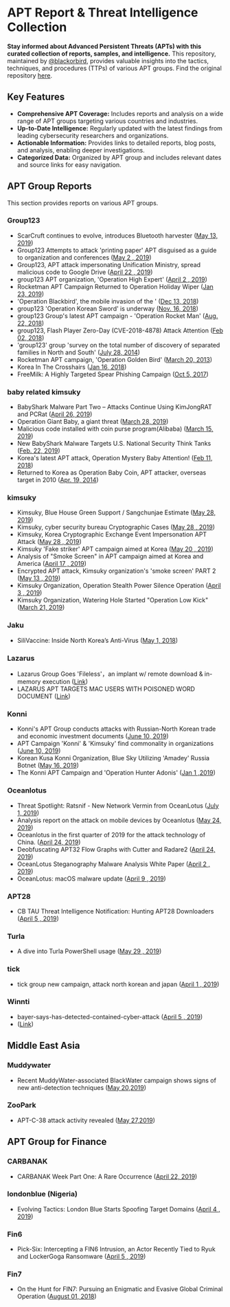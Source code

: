 # APT Report & Threat Intelligence Collection

**Stay informed about Advanced Persistent Threats (APTs) with this curated collection of reports, samples, and intelligence.** This repository, maintained by [@blackorbird](https://x.com/blackorbird), provides valuable insights into the tactics, techniques, and procedures (TTPs) of various APT groups.  Find the original repository [here](https://github.com/blackorbird/APT_REPORT).

## Key Features

*   **Comprehensive APT Coverage:**  Includes reports and analysis on a wide range of APT groups targeting various countries and industries.
*   **Up-to-Date Intelligence:** Regularly updated with the latest findings from leading cybersecurity researchers and organizations.
*   **Actionable Information:** Provides links to detailed reports, blog posts, and analysis, enabling deeper investigations.
*   **Categorized Data:** Organized by APT group and includes relevant dates and source links for easy navigation.

## APT Group Reports

This section provides reports on various APT groups.

### Group123

*   ScarCruft continues to evolve, introduces Bluetooth harvester ([May 13, 2019](https://securelist.com/scarcruft-continues-to-evolve-introduces-bluetooth-harvester/90729/))
*   Group123 Attempts to attack 'printing paper' APT disguised as a guide to organization and conferences ([May 2 , 2019](https://blog.alyac.co.kr/2287))
*   Group123, APT attack impersonating Unification Ministry, spread malicious code to Google Drive ([April 22 , 2019](https://blog.alyac.co.kr/2268))
*   group123 APT organization, 'Operation High Expert' ([April 2 , 2019](https://blog.alyac.co.kr/2226))
*   Rocketman APT Campaign Returned to Operation Holiday Wiper ([Jan 23, 2019](https://blog.alyac.co.kr/2089))
*   'Operation Blackbird', the mobile invasion of the ' ([Dec 13, 2018](https://blog.alyac.co.kr/2035))
*   group123 'Operation Korean Sword' is underway ([Nov. 16, 2018](https://blog.alyac.co.kr/1985))
*   group123 Group's latest APT campaign - 'Operation Rocket Man' ([Aug. 22, 2018](https://blog.alyac.co.kr/1853))
*   group123, Flash Player Zero-Day (CVE-2018-4878) Attack Attention ([Feb 02, 2018](https://blog.alyac.co.kr/1521))
*   'group123' group 'survey on the total number of discovery of separated families in North and South' ([July 28, 2014](https://blog.alyac.co.kr/1767))
*   Rocketman APT campaign, 'Operation Golden Bird' ([March 20, 2013](https://blog.alyac.co.kr/2205))
*   Korea In The Crosshairs ([Jan 16, 2018](https://blog.talosintelligence.com/2018/01/korea-in-crosshairs.html))
*   FreeMilk: A Highly Targeted Spear Phishing Campaign ([Oct 5, 2017](https://unit42.paloaltonetworks.com/unit42-freemilk-highly-targeted-spear-phishing-campaign/))

### baby related kimsuky

*   BabyShark Malware Part Two – Attacks Continue Using KimJongRAT and PCRat ([April 26, 2019](https://unit42.paloaltonetworks.com/babyshark-malware-part-two-attacks-continue-using-kimjongrat-and-pcrat/))
*   Operation Giant Baby, a giant threat ([March 28, 2019](https://blog.alyac.co.kr/2223))
*   Malicious code installed with coin purse program(Alibaba) ([March 15, 2019](https://asec.ahnlab.com/1209))
*   New BabyShark Malware Targets U.S. National Security Think Tanks ([Feb. 22, 2019](https://unit42.paloaltonetworks.com/new-babyshark-malware-targets-u-s-national-security-think-tanks/))
*   Korea's latest APT attack, Operation Mystery Baby Attention! ([Feb 11, 2018](https://blog.alyac.co.kr/1963))
*   Returned to Korea as Operation Baby Coin, APT attacker, overseas target in 2010 ([Apr. 19, 2014](https://blog.alyac.co.kr/1640))

### kimsuky

*   Kimsuky, Blue House Green Support / Sangchunjae Estimate ([May 28, 2019](https://blog.alyac.co.kr/2645))
*   Kimsuky, cyber security bureau Cryptographic Cases ([May 28 , 2019](https://blog.alyac.co.kr/2338))
*   Kimsuky, Korea Cryptographic Exchange Event Impersonation APT Attack ([May 28 , 2019](https://blog.alyac.co.kr/2336))
*   Kimsuky 'Fake striker' APT campaign aimed at Korea ([May 20 , 2019](https://blog.alyac.co.kr/2315))
*   Analysis of "Smoke Screen" in APT campaign aimed at Korea and America ([April 17 , 2019](https://blog.alyac.co.kr/2243))
*   Encrypted APT attack, Kimsuky organization's 'smoke screen' PART 2 ([May 13 , 2019](https://blog.alyac.co.kr/2299))
*   Kimsuky Organization, Operation Stealth Power Silence Operation ([April 3 , 2019](https://blog.alyac.co.kr/2234))
*   Kimsuky Organization, Watering Hole Started "Operation Low Kick" ([March 21, 2019](https://blog.alyac.co.kr/2209))

### Jaku

*   SiliVaccine: Inside North Korea’s Anti-Virus ([May 1, 2018](https://research.checkpoint.com/silivaccine-a-look-inside-north-koreas-anti-virus/))

### Lazarus

*   Lazarus Group Goes 'Fileless'，an implant w/ remote download & in-memory execution ([Link](https://objective-see.com/blog/blog_0x51.html))
*   LAZARUS APT TARGETS MAC USERS WITH POISONED WORD DOCUMENT ([Link](https://www.sentinelone.com/blog/lazarus-apt-targets-mac-users-poisoned-word-document/))

### Konni

*   Konni's APT Group conducts attacks with Russian-North Korean trade and economic investment documents ([June 10, 2019](https://blog.alyac.co.kr/2535))
*   APT Campaign 'Konni' & 'Kimsuky' find commonality in organizations ([June 10, 2019](https://blog.alyac.co.kr/2347))
*   Korean Kusa Konni Organization, Blue Sky Utilizing 'Amadey' Russia Botnet  ([May 16, 2019](https://blog.alyac.co.kr/2308))
*   The Konni APT Campaign and 'Operation Hunter Adonis' ([Jan 1 ,2019](https://blog.alyac.co.kr/2061))

### Oceanlotus

*   Threat Spotlight: Ratsnif - New Network Vermin from OceanLotus ([July 1, 2019](https://threatvector.cylance.com/en_us/home/threat-spotlight-ratsnif-new-network-vermin-from-oceanlotus.html))
*   Analysis report on the attack on mobile devices by Oceanlotus ([May 24, 2019](https://mp.weixin.qq.com/s/L-tCvLPOOMhP0ndgdqhkNQ))
*   Oceanlotus in the first quarter of 2019 for the attack technology of China. ([April 24, 2019](https://mp.weixin.qq.com/s/xPsEXp2J5IE7wNSMEVC24A))
*   Deobfuscating APT32 Flow Graphs with Cutter and Radare2 ([April 24, 2019](https://research.checkpoint.com/deobfuscating-apt32-flow-graphs-with-cutter-and-radare2/))
*   OceanLotus Steganography Malware Analysis White Paper ([April 2 , 2019](https://threatvector.cylance.com/en_us/home/report-oceanlotus-apt-group-leveraging-steganography.html))
*   OceanLotus: macOS malware update ([April 9 , 2019](https://www.welivesecurity.com/2019/04/09/oceanlotus-macos-malware-update/))

### APT28

*   CB TAU Threat Intelligence Notification: Hunting APT28 Downloaders  ([April 5 , 2019](https://www.carbonblack.com/2019/04/05/cb-threat-intelligence-notification-hunting-apt28-downloaders/))

### Turla

*   A dive into Turla PowerShell usage ([May 29 , 2019](https://www.welivesecurity.com/2019/05/29/turla-powershell-usage/))

### tick

*   tick group new campaign, attack north korean and japan ([April 1 , 2019](https://www.ahnlab.com/kr/site/securityinfo/secunews/secuNewsView.do?curPage=1&menu_dist=2&seq=28186))

### Winnti

*   bayer-says-has-detected-contained-cyber-attack ([April 5 , 2019](https://www.reuters.com/article/us-bayer-cyber/bayer-says-has-detected-contained-cyber-attack-idUSKCN1RG0NN))
*   ([Link](https://www.tagesschau.de/inland/hackerangriff-bayer-101.html))

## Middle East Asia

### Muddywater

*   Recent MuddyWater-associated BlackWater campaign shows signs of new anti-detection techniques ([May 20,2019](https://blog.talosintelligence.com/2019/05/recent-muddywater-associated-blackwater.html))

### ZooPark

*   APT-C-38 attack activity revealed ([May 27,2019](http://blogs.360.cn/post/analysis-of-APT-C-38.html))

## APT Group for Finance

### CARBANAK

*   CARBANAK Week Part One: A Rare Occurrence ([April 22, 2019](https://www.fireeye.com/blog/threat-research/2019/04/carbanak-week-part-one-a-rare-occurrence.html))

### londonblue (Nigeria)

*   Evolving Tactics: London Blue Starts Spoofing Target Domains ([April 4 , 2019](https://www.agari.com/email-security-blog/london-blue-evolving-tactics/))

### Fin6

*   Pick-Six: Intercepting a FIN6 Intrusion, an Actor Recently Tied to Ryuk and LockerGoga Ransomware ([April 5 , 2019](https://www.fireeye.com/blog/threat-research/2019/04/pick-six-intercepting-a-fin6-intrusion.html))

### Fin7

*   On the Hunt for FIN7: Pursuing an Enigmatic and Evasive Global Criminal Operation ([August 01, 2018](https://www.fireeye.com/blog/threat-research/2018/08/fin7-pursuing-an-enigmatic-and-evasive-global-criminal-operation.html))
